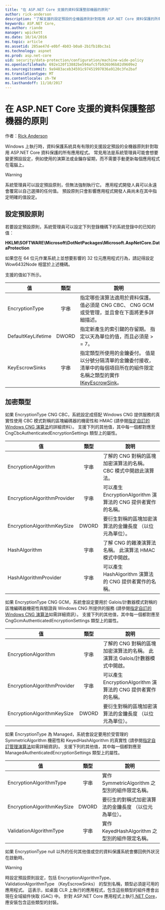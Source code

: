 ```yaml
---
title: "在 ASP.NET Core 支援的資料保護整部機器的原則"
author: rick-anderson
description: "了解支援的設定預設的全機器原則針對取用 ASP.NET Core 資料保護的所有應用程式。"
keywords: ASP.NET Core,
ms.author: riande
manager: wpickett
ms.date: 10/14/2016
ms.topic: article
ms.assetid: 285ae47d-e0bf-4b03-b0a8-2b1fb18bc3a1
ms.technology: aspnet
ms.prod: asp.net-core
uid: security/data-protection/configuration/machine-wide-policy
ms.openlocfilehash: 692e120f13882be594afc5fb926b96b82d9609e2
ms.sourcegitcommit: 9a9483aceb34591c97451997036a9120c3fe2baf
ms.translationtype: MT
ms.contentlocale: zh-TW
ms.lasthandoff: 11/10/2017
---
```

# <a name="data-protection-machine-wide-policy-support-in-aspnet-core"></a>在 ASP.NET Core 支援的資料保護整部機器的原則

作者：[Rick Anderson](https://twitter.com/RickAndMSFT)

Windows 上執行時，資料保護系統具有有限的支援設定預設的全機器原則針對取用 ASP.NET Core 資料保護的所有應用程式。 常見用法是系統管理員可能會想要變更預設設定，例如使用的演算法或金鑰存留期，而不需要手動更新每個應用程式在電腦上。

> [!WARNING]
> 系統管理員可以設定預設原則，但無法強制執行它。 應用程式開發人員可以永遠會覆寫以自己選擇的任何值。 預設原則只會影響應用程式開發人員尚未在其中指定明確的值設定。

## <a name="setting-default-policy"></a>設定預設原則

若要設定預設原則，系統管理員可以設定下列登錄機碼下的系統登錄中的已知的值：

**HKLM\SOFTWARE\Microsoft\DotNetPackages\Microsoft.AspNetCore.DataProtection**

如果您在 64 位元作業系統上並想要影響的 32 位元應用程式行為，請記得設定 Wow6432Node 相當於上述機碼。

支援的值如下所示。

| 值              | 類型   | 說明 |
| ------------------ | :----: | ----------- |
| EncryptionType     | 字串 | 指定哪些演算法適用於資料保護。 值必須是 CNG CBC、 CNG GCM 或受管理，並且會在下面將更多詳細描述。 |
| DefaultKeyLifetime | DWORD  | 指定新產生的索引鍵的存留期。 指定以天為單位的值，而且必須是 > = 7。 |
| KeyEscrowSinks     | 字串 | 指定類型所使用的金鑰委付。 值是以分號分隔清單的金鑰委付接收，清單中的每個項目所在的組件限定名稱之類型的實作[IKeyEscrowSink](/dotnet/api/microsoft.aspnetcore.dataprotection.keymanagement.ikeyescrowsink)。 |

## <a name="encryption-types"></a>加密類型

如果 EncryptionType CNG CBC，系統設定成搭配 Windows CNG 提供服務的真實性使用 CBC 模式對稱的區塊編碼器的機密性和 HMAC (請參閱[指定自訂的 Windows CNG 演算法](xref:security/data-protection/configuration/overview#specifying-custom-windows-cng-algorithms)的詳細資料）。 支援下列的其他值，其中每一個都對應至 CngCbcAuthenticatedEncryptionSettings 類型上的屬性。

| 值                       | 類型   | 說明 |
| --------------------------- | :----: | ----------- |
| EncryptionAlgorithm         | 字串 | 了解的 CNG 對稱的區塊加密演算法的名稱。 CBC 模式中開啟此演算法。 |
| EncryptionAlgorithmProvider | 字串 | 可以產生 EncryptionAlgorithm 演算法的 CNG 提供者實作的名稱。 |
| EncryptionAlgorithmKeySize  | DWORD  | 要衍生對稱的區塊加密演算法的金鑰長度 （以位元為單位）。 |
| HashAlgorithm               | 字串 | 了解 CNG 的雜湊演算法名稱。 此演算法 HMAC 模式中開啟。 |
| HashAlgorithmProvider       | 字串 | 可以產生 HashAlgorithm 演算法的 CNG 提供者實作的名稱。 |

如果 EncryptionType CNG GCM，系統會設定要用於 Galois/計數器模式對稱的區塊編碼器機密性與驗證與 Windows CNG 所提供的服務 (請參閱[指定自訂的 Windows CNG 演算法](xref:security/data-protection/configuration/overview#specifying-custom-windows-cng-algorithms)如需詳細資訊）。 支援下列的其他值，其中每一個都對應至 CngGcmAuthenticatedEncryptionSettings 類型上的屬性。

| 值                       | 類型   | 說明 |
| --------------------------- | :----: | ----------- |
| EncryptionAlgorithm         | 字串 | 了解的 CNG 對稱的區塊加密演算法的名稱。 此演算法 Galois/計數器模式中開啟。 |
| EncryptionAlgorithmProvider | 字串 | 可以產生 EncryptionAlgorithm 演算法的 CNG 提供者實作的名稱。 |
| EncryptionAlgorithmKeySize  | DWORD  | 要衍生對稱的區塊加密演算法的金鑰長度 （以位元為單位）。 |

如果 EncryptionType 為 Managed，系統會設定要用於受管理的 SymmetricAlgorithm 機密性和 KeyedHashAlgorithm 的真實性 (請參閱[指定自訂管理演算法](xref:security/data-protection/configuration/overview#specifying-custom-managed-algorithms)如需詳細資訊)。 支援下列的其他值，其中每一個都對應至 ManagedAuthenticatedEncryptionSettings 類型上的屬性。

| 值                      | 類型   | 說明 |
| -------------------------- | :----: | ----------- |
| EncryptionAlgorithmType    | 字串 | 實作 SymmetricAlgorithm 之型別的組件限定名稱。 |
| EncryptionAlgorithmKeySize | DWORD  | 要衍生的對稱式加密演算法的金鑰長度 （以位元為單位）。 |
| ValidationAlgorithmType    | 字串 | 實作 KeyedHashAlgorithm 之型別的組件限定名稱。 |

如果 EncryptionType null 以外的任何其他值或空的資料保護系統會擲回例外狀況在啟動時。

> [!WARNING]
> 時設定預設原則設定，包括 EncryptionAlgorithmType、 ValidationAlgorithmType （KeyEscrowSinks） 的型別名稱，類型必須是可用的應用程式。 這表示，如桌面 CLR 上執行的應用程式，包含這些類型的組件應會出現在全域組件快取 (GAC) 中。 針對 ASP.NET Core 應用程式上執行[.NET Core](https://www.microsoft.com/net/core)，應安裝包含這些類型的封裝。
